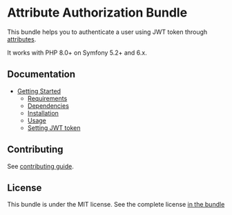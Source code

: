 Attribute Authorization Bundle
============================

This bundle helps you to authenticate a user using JWT token
through [attributes](https://www.php.net/manual/en/language.attributes.overview.php).

It works with PHP 8.0+ on Symfony 5.2+ and 6.x.

Documentation
------------

* [Getting Started](document/document.md#getting-started)
    - [Requirements](document/document.md#minimum-requirements)
    - [Dependencies](document/document.md#dependencies)
    - [Installation](document/document.md#installation)
    - [Usage](document/document.md#usage)
    - [Setting JWT token](document/document.md#setting-jwt-token)

Contributing
------------
See [contributing guide]().

License
-------
This bundle is under the MIT license. See the complete license [in the bundle](LICENCE)